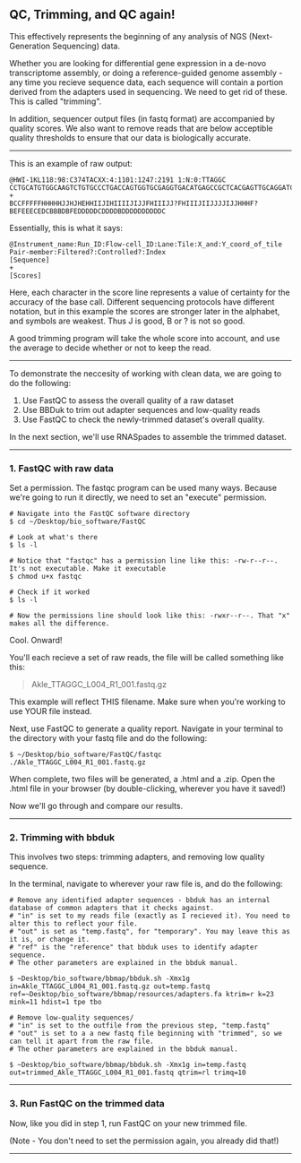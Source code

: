 QC, Trimming, and QC again!
----

This effectively represents the beginning of any analysis of NGS (Next-Generation Sequencing) data. 

Whether you are looking for differential gene expression in a de-novo transcriptome assembly, or doing a reference-guided genome assembly - any time you recieve sequence data, each sequence will contain a portion derived from the adapters used in sequencing. We need to get rid of these. This is called "trimming". 

In addition, sequencer output files (in fastq format) are accompanied by quality scores. We also want to remove reads that are below acceptible quality thresholds to ensure that our data is biologically accurate. 

----

This is an example of raw output:
```
@HWI-1KL118:98:C374TACXX:4:1101:1247:2191 1:N:0:TTAGGC
CCTGCATGTGGCAAGTCTGTGCCCTGACCAGTGGTGCGAGGTGACATGAGCCGCTCACGAGTTGCAGGATCCGTACTTTCCTTTGCTGGAATGACAATGGT
+
BCCFFFFFHHHHHJJHJHEHHIIJIHIIIIJIJJFHIIIJJ?FHIIIJIIJJJJIJJHHHF?BEFEEECEDCBBBDBFEDDDDDCDDDDBDDDDDDDDDDC
```

Essentially, this is what it says:
```
@Instrument_name:Run_ID:Flow-cell_ID:Lane:Tile:X_and:Y_coord_of_tile Pair-member:Filtered?:Controlled?:Index
[Sequence]
+
[Scores]
```

Here, each character in the score line represents a value of certainty for the accuracy of the base call. Different sequencing protocols have different notation, but in this example the scores are stronger later in the alphabet, and symbols are weakest. Thus J is good, B or ? is not so good. 

A good trimming program will take the whole score into account, and use the average to decide whether or not to keep the read. 

----

To demonstrate the neccesity of working with clean data, we are going to do the following:
1. Use FastQC to assess the overall quality of a raw dataset
2. Use BBDuk to trim out adapter sequences and low-quality reads
3. Use FastQC to check the newly-trimmed dataset's overall quality. 

In the next section, we'll use RNASpades to assemble the trimmed dataset.

----

### 1. FastQC with raw data
Set a permission. The fastqc program can be used many ways. Because we're going to run it directly, we need to set an "execute" permission. 
```
# Navigate into the FastQC software directory
$ cd ~/Desktop/bio_software/FastQC

# Look at what's there
$ ls -l

# Notice that "fastqc" has a permission line like this: -rw-r--r--. It's not executable. Make it executable
$ chmod u+x fastqc

# Check if it worked
$ ls -l

# Now the permissions line should look like this: -rwxr--r--. That "x" makes all the difference. 
```
Cool. Onward!

You'll each recieve a set of raw reads, the file will be called something like this:
> Akle_TTAGGC_L004_R1_001.fastq.gz

This example will reflect THIS filename. Make sure when you're working to use YOUR file instead.

Next, use FastQC to generate a quality report. Navigate in your terminal to the directory with your fastq file and do the following:
```
$ ~/Desktop/bio_software/FastQC/fastqc ./Akle_TTAGGC_L004_R1_001.fastq.gz
```
When complete, two files will be generated, a .html and a .zip. Open the .html file in your browser (by double-clicking, wherever you have it saved!)

Now we'll go through and compare our results.

----

### 2. Trimming with bbduk

This involves two steps: trimming adapters, and removing low quality sequence. 

In the terminal, navigate to wherever your raw file is, and do the following:
```
# Remove any identified adapter sequences - bbduk has an internal database of common adapters that it checks against.
# "in" is set to my reads file (exactly as I recieved it). You need to alter this to reflect your file.
# "out" is set as "temp.fastq", for "temporary". You may leave this as it is, or change it. 
# "ref" is the "reference" that bbduk uses to identify adapter sequence. 
# The other parameters are explained in the bbduk manual.

$ ~Desktop/bio_software/bbmap/bbduk.sh -Xmx1g in=Akle_TTAGGC_L004_R1_001.fastq.gz out=temp.fastq ref=~Desktop/bio_software/bbmap/resources/adapters.fa ktrim=r k=23 mink=11 hdist=1 tpe tbo

# Remove low-quality sequences/ 
# "in" is set to the outfile from the previous step, "temp.fastq"
# "out" is set to a a new fastq file beginning with "trimmed", so we can tell it apart from the raw file.
# The other parameters are explained in the bbduk manual.

$ ~Desktop/bio_software/bbmap/bbduk.sh -Xmx1g in=temp.fastq out=trimmed_Akle_TTAGGC_L004_R1_001.fastq qtrim=rl trimq=10
```
----

### 3. Run FastQC on the trimmed data

Now, like you did in step 1, run FastQC on your new trimmed file. 

(Note - You don't need to set the permission again, you already did that!)

----


